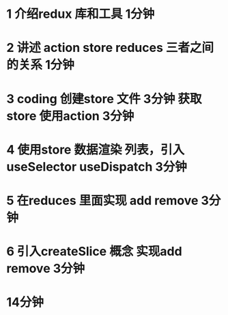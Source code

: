 # 1 介绍redux 库和工具 1分钟
# 2 讲述 action store reduces 三者之间的关系  1分钟
# 3 coding 创建store 文件 3分钟 获取store 使用action 3分钟 
# 4 使用store 数据渲染 列表，引入useSelector useDispatch 3分钟
# 5 在reduces 里面实现 add remove 3分钟
# 6 引入createSlice 概念 实现add remove  3分钟
# 14分钟
